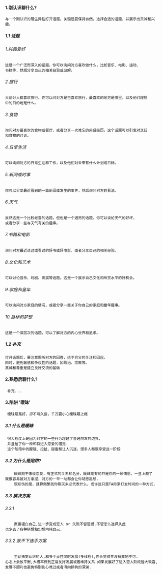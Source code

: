 #### 1.刚认识聊什么?
```
与一个刚认识的陌生异性打开话题，关键是要保持自然，选择合适的话题，并展示出真诚和兴趣。
```
##### 1.1 话题

###### 1.兴趣爱好 
```
这是一个广泛而深入的话题。你可以询问对方喜欢做什么，比如音乐、电影、运动、
书籍等，然后分享自己的相关经验或见解。
```

###### 2.旅行
```
大部分人都喜欢旅行。你可以问对方是否喜欢旅行，最喜欢的地方是哪里，以及他们理想
中的目的地是什么。
```

###### 3.食物
```
询问对方最喜欢的食物或餐厅，或者分享一次难忘的用餐经历。这个话题可以引发对烹饪
和食物的讨论。
```

###### 4.日常生活
```
可以询问对方的日常生活和工作，以及他们对未来有什么计划或目标。
```

###### 5.新闻或时事
```
你可以分享最近看到的一篇新闻或发生的事件，然后询问对方的看法。
```

###### 6.天气
```
虽然这是一个比较老套的话题，但也是一个通用的话题。你可以谈论天气的好坏，
或者分享一些与天气有关的趣事。
```

###### 7.书籍和电影
```
询问对方最近读过或看过的好书或好电影，或者分享自己的相关经验。
```

###### 8.文化和艺术
```
可以讨论音乐、戏剧、画展等话题，这是一个展示自己文化和欣赏水平的好机会。
```

###### 9.家庭和童年
```
可以询问对方家庭的情况，或者分享一些关于你自己的家庭和童年趣事。
```

###### 10.目标和梦想
```
这是一个深层次的话题，可以了解对方的内心世界和追求。
```

##### 1.2 补充
```
打开话题后，要注意聆听对方的回答，给予充分的关注和回应。
同时，避免敏感和争议性的话题，如政治、宗教等。
真诚和尊重是建立良好交流的基础
```

#### 2.熟悉后聊什么?
```
 补充...
```

#### 3.陷阱 '暧昧'
```
 暧昧期虽好，却不可久尝，千万要小心暧昧期上瘾
```

##### 3.1 什么是暧昧
```
 很大程度上是因为对方的一些行为超越了普通朋友的边界，
 并且给了你一种即将进入恋爱的错觉.
 这个阶段中的朦胧、拉扯、甜蜜都让人沉迷，很多人都很享受这一阶段
```

##### 3.2 为什么是陷阱?
```
    暧昧期不像谈恋爱，有正式的关系和名分，暧昧期有的只是你的一厢情愿，一旦上瘾了
就很容易被对方拿捏，对方的一举一动都会让你胡思乱想.
    很悲伤的是，就算频繁找你聊天未必代表什么，或许这只是TA用来打发时间的一种方式.
```

##### 3.3 解决方案

###### 3.3.1
```
    直接坦白自己,进一步变成恋人 or 失败不留遗憾.不管怎么选择从此
也少去了各种猜想和幻想内耗自己.
```

###### 3.3.2 放不下选手方案
```
    主动拓宽认识的人,和多个异性同时发展(多线程),你会觉得并没有非她不可.
心态上会放平衡,大概率做到正常友好发展或者维持关系.如果发展好了进入恋人阶段皆大欢喜,
发展不顺利也避免特别伤心难过或者滑向舔狗的深渊.
```